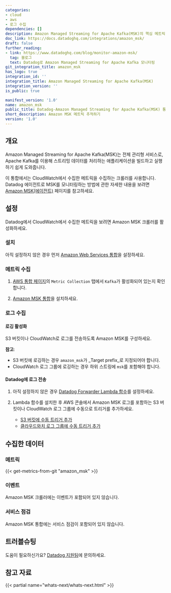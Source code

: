 ```yaml
---
categories:
- cloud
- aws
- 로그 수집
dependencies: []
description: Amazon Managed Streaming for Apache Kafka(MSK)의 핵심 메트릭 추적하기.
doc_link: https://docs.datadoghq.com/integrations/amazon_msk/
draft: false
further_reading:
- link: https://www.datadoghq.com/blog/monitor-amazon-msk/
  tag: 블로그
  text: Datadog로 Amazon Managed Streaming for Apache Kafka 모니터링
git_integration_title: amazon_msk
has_logo: true
integration_id: ''
integration_title: Amazon Managed Streaming for Apache Kafka(MSK)
integration_version: ''
is_public: true

manifest_version: '1.0'
name: amazon_msk
public_title: Datadog-Amazon Managed Streaming for Apache Kafka(MSK) 통합
short_description: Amazon MSK 메트릭 추적하기
version: '1.0'
---
```


<!--  SOURCED FROM https://github.com/DataDog/dogweb -->
## 개요

Amazon Managed Streaming for Apache Kafka(MSK)는 전체 관리형 서비스로, Apache Kafka를 이용해 스트리밍 데이터를 처리하는 애플리케이션을 빌드하고 실행하기 쉽게 도와줍니다.

이 통합에서는 CloudWatch에서 수집한 메트릭을 수집하는 크롤러를 사용합니다. Datadog 에이전트로 MSK를 모니터링하는 방법에 관한 자세한 내용을 보려면 [Amazon MSK(에이전트)][1] 페이지를 참고하세요.

## 설정

Datadog에서 CloudWatch에서 수집한 메트릭을 보려면 Amazon MSK 크롤러를 활성화하세요.

### 설치

아직 설정하지 않은 경우 먼저 [Amazon Web Services 통합][2]을 설정하세요.

### 메트릭 수집

1. [AWS 통합 페이지][3]의 `Metric Collection` 탭에서 `Kafka`가 활성화되어 있는지 확인합니다.

2. [Amazon MSK 통합][4]을 설치하세요.

### 로그 수집

#### 로깅 활성화

S3 버킷이나 CloudWatch로 로그를 전송하도록 Amazon MSK를 구성하세요.

**참고**:
- S3 버킷에 로깅하는 경우 `amazon_msk`가 _Target prefix_로 지정되어야 합니다.
- CloudWatch 로그 그룹에 로깅하는 경우 하위 스트링에 `msk`를 포함해야 합니다.

#### Datadog에 로그 전송

1. 아직 설정하지 않은 경우 [Datadog Forwarder Lambda 함수][5]를 설정하세요.
2. Lambda 함수를 설치한 후 AWS 콘솔에서 Amazon MSK 로그를 포함하는 S3 버킷이나 CloudWatch 로그 그룹에 수동으로 트리거를 추가하세요.

    - [S3 버킷에 수동 트리거 추가][6]
    - [클라우드와치 로그 그룹에 수동 트리거 추가][7]

## 수집한 데이터

### 메트릭
{{< get-metrics-from-git "amazon_msk" >}}


### 이벤트

Amazon MSK 크롤러에는 이벤트가 포함되어 있지 않습니다.

### 서비스 점검

Amazon MSK 통합에는 서비스 점검이 포함되어 있지 않습니다.

## 트러블슈팅

도움이 필요하신가요? [Datadog 지원팀][9]에 문의하세요.

## 참고 자료

{{< partial name="whats-next/whats-next.html" >}}

[1]: https://docs.datadoghq.com/ko/integrations/amazon_kafka/
[2]: https://docs.datadoghq.com/ko/integrations/amazon_web_services/
[3]: https://app.datadoghq.com/integrations/amazon-web-services
[4]: https://app.datadoghq.com/integrations/amazon-msk
[5]: https://docs.datadoghq.com/ko/logs/guide/forwarder/
[6]: https://docs.datadoghq.com/ko/logs/guide/send-aws-services-logs-with-the-datadog-lambda-function/#collecting-logs-from-s3-buckets
[7]: https://docs.datadoghq.com/ko/logs/guide/send-aws-services-logs-with-the-datadog-lambda-function/#collecting-logs-from-cloudwatch-log-group
[8]: https://github.com/DataDog/dogweb/blob/prod/integration/amazon_msk/amazon_msk_metadata.csv
[9]: https://docs.datadoghq.com/ko/help/
